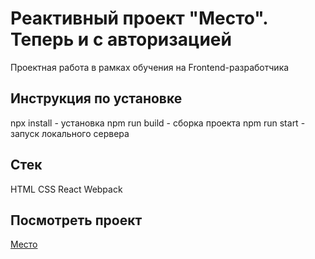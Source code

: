# Реактивный проект "Место". Теперь и с авторизацией

Проектная работа в рамках обучения на Frontend-разработчика

## Инструкция по установке

npx install - установка
npm run build - сборка проекта
npm run start - запуск локального сервера

## Стек

HTML
CSS
React
Webpack

## Посмотреть проект
[Место](https://zuevec.github.io/mesto-react-auth/)